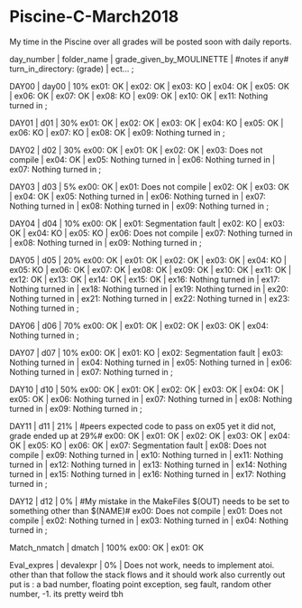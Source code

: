 # Piscine-C-March2018
My time in the Piscine
over all grades will be posted soon with daily reports.

day_number | folder_name | grade_given_by_MOULINETTE | #notes if any#
turn_in_directory: (grade) | ect... ;

DAY00 | day00 | 10%
ex01: OK | ex02: OK | ex03: KO | ex04: OK | ex05: OK | ex06: OK | ex07: OK | ex08: KO | ex09: OK | ex10: OK | ex11: Nothing turned in ;

DAY01 | d01 | 30%
ex01: OK | ex02: OK | ex03: OK | ex04: KO | ex05: OK | ex06: KO | ex07: KO | ex08: OK | ex09: Nothing turned in ;

DAY02 | d02 | 30%
ex00: OK | ex01: OK | ex02: OK | ex03: Does not compile | ex04: OK | ex05: Nothing turned in | ex06: Nothing turned in | ex07: Nothing turned in ;

DAY03 | d03 | 5%
ex00: OK | ex01: Does not compile | ex02: OK | ex03: OK | ex04: OK | ex05: Nothing turned in | ex06: Nothing turned in | ex07: Nothing turned in | ex08: Nothing turned in | ex09: Nothing turned in ;

DAY04 | d04 | 10%
ex00: OK | ex01: Segmentation fault | ex02: KO | ex03: OK | ex04: KO | ex05: KO | ex06: Does not compile | ex07: Nothing turned in | ex08: Nothing turned in | ex09: Nothing turned in ;

DAY05 | d05 | 20%
ex00: OK | ex01: OK | ex02: OK | ex03: OK | ex04: KO | ex05: KO | ex06: OK | ex07: OK | ex08: OK | ex09: OK | ex10: OK | ex11: OK | ex12: OK | ex13: OK | ex14: OK | ex15: OK | ex16: Nothing turned in | ex17: Nothing turned in | ex18: Nothing turned in | ex19: Nothing turned in | ex20: Nothing turned in | ex21: Nothing turned in | ex22: Nothing turned in | ex23: Nothing turned in ;

DAY06 | d06 | 70% 
ex00: OK | ex01: OK | ex02: OK | ex03: OK | ex04: Nothing turned in ;

DAY07 | d07 | 10%
ex00: OK | ex01: KO | ex02: Segmentation fault | ex03: Nothing turned in | ex04: Nothing turned in | ex05: Nothing turned in | ex06: Nothing turned in | ex07: Nothing turned in ;

DAY10 | d10 | 50%
ex00: OK | ex01: OK | ex02: OK | ex03: OK | ex04: OK | ex05: OK | ex06: Nothing turned in | ex07: Nothing turned in | ex08: Nothing turned in | ex09: Nothing turned in ;

DAY11 | d11 | 21% | #peers expected code to pass on ex05 yet it did not, grade ended up at 29%#
ex00: OK | ex01: OK | ex02: OK | ex03: OK | ex04: OK | ex05: KO | ex06: OK | ex07: Segmentation fault | ex08: Does not compile | ex09: Nothing turned in | ex10: Nothing turned in | ex11: Nothing turned in | ex12: Nothing turned in | ex13: Nothing turned in | ex14: Nothing turned in | ex15: Nothing turned in | ex16: Nothing turned in | ex17: Nothing turned in ;

DAY12 | d12 | 0% | #My mistake in the MakeFiles $(OUT) needs to be set to something other than $(NAME)#
ex00: Does not compile | ex01: Does not compile | ex02: Nothing turned in | ex03: Nothing turned in | ex04: Nothing turned in ;

Match_nmatch | dmatch | 100%
ex00: OK | ex01: OK

Eval_expres | devalexpr | 0% | Does not work, needs to implement atoi. other than that follow the stack flows and it should work also currently out put is : a bad number, floating point exception, seg fault, random other number, -1. its pretty weird tbh

